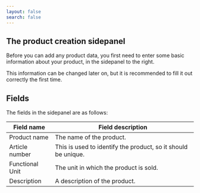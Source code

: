 ```yaml
---
layout: false
search: false
---
```


<script setup>
import { useData } from 'vitepress'
import MinidocStyles from '../MinidocStyles.vue'
const { site, frontmatter } = useData()
</script>

<MinidocStyles />

## The product creation sidepanel

Before you can add any product data, you first need to enter some basic information about your product, in the sidepanel to the right.

This information can be changed later on, but it is recommended to fill it out correctly the first time.

## Fields

The fields in the sidepanel are as follows:

| Field name          | Field description                                             |
| ------------------- | ------------------------------------------------------------- |
| Product name    | The name of the product.                                      |
| Article number  | This is used to identify the product, so it should be unique. |
| Functional Unit | The unit in which the product is sold.                        |
| Description     | A description of the product.